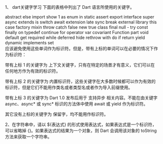 
 1、 dart关键字学习
 下面的表格中列出了 Dart 语言所使用的关键字。

abstract  	  else	          import 	        show 1
as 	          enum	          in	            static 
assert	      export 	      interface 	    super
async 	      extends	      is	            switch
await 	      extension 	  late 	            sync 
break	      external 	      library 	        this
case	      factory 	      mixin 	        throw
catch	      false	          new	            true
class	      final	          null	-           try
const	      finally	      on 	            typedef 
continue	  for	          operator     	    var
covariant 	  Function 	      part 	            void
default	      get 	          required 	        while
deferred 	  hide 	          rethrow	        with
do	          if	          return	        yield 
dynamic 	  implements 	  set 	 
应该避免使用这些单词作为标识符。但是，带有上标的单词可以在必要的情况下作为标识符：

带有上标 1 的关键字为 上下文关键字，只有在特定的场景才有意义，它们可以在任何地方作为有效的标识符。

带有上标 2 的关键字为 内置标识符，这些关键字在大多数时候都可以作为有效的标识符，但是它们不能用作类名或者类型名或者作为导入前缀使用。

带有上标 3 的关键字为 Dart 1.0 发布后用于 支持异步 相关内容。不能在由关键字 async、async* 或 sync* 标识的方法体中使用 await 或 yield 作为标识符。

其它没有上标的关键字为 保留字，均不能用作标识符。

2、在字符串中，请以 ${表达式} 的形式使用表达式，如果表达式是一个标识符，可以省略掉 {}。如果表达式的结果为一个对象，则 Dart 会调用该对象的 toString 方法来获取一个字符串。
 